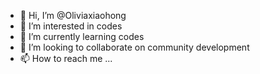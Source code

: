 - 👋 Hi, I’m @Oliviaxiaohong
- 👀 I’m interested in codes
- 🌱 I’m currently learning codes
- 💞️ I’m looking to collaborate on community development
- 📫 How to reach me ...

<!---
Oliviaxiaohong/Oliviaxiaohong is a ✨ special ✨ repository because its `README.md` (this file) appears on your GitHub profile.
You can click the Preview link to take a look at your changes.
--->
